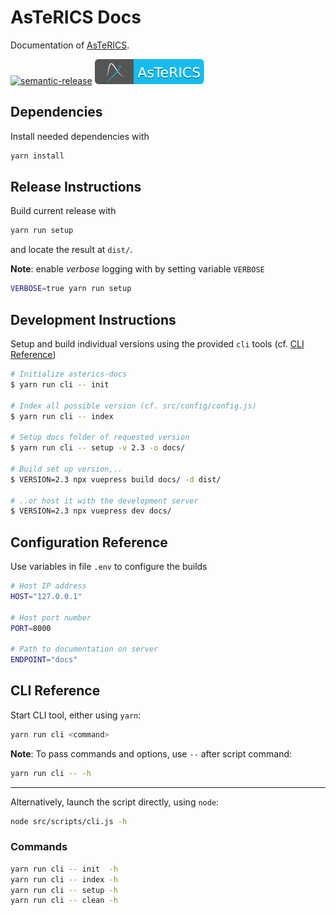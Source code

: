 # AsTeRICS Docs

Documentation of [AsTeRICS](https://github.com/asterics/AsTeRICS.git).

[![semantic-release](https://img.shields.io/badge/%20%20%F0%9F%93%A6%F0%9F%9A%80-semantic--release-e10079.svg)](https://github.com/semantic-release/semantic-release)
[![AsTeRICS](https://raw.githubusercontent.com/asterics/asterics-docs/store/badge/asterics-badge.svg?sanitize=true)](https://github.com/asterics/AsTeRICS)



## Dependencies

Install needed dependencies with

```bash
yarn install
```

## Release Instructions

Build current release with

```bash
yarn run setup
```

and locate the result at  `dist/`.

**Note**: enable _verbose_ logging with by setting variable `VERBOSE`

```bash
VERBOSE=true yarn run setup
```

## Development Instructions

Setup and build individual versions using the provided `cli` tools (cf. [CLI Reference](#CLI-Reference))

```bash
# Initialize asterics-docs
$ yarn run cli -- init

# Index all possible version (cf. src/config/config.js)
$ yarn run cli -- index

# Setup docs folder of requested version
$ yarn run cli -- setup -v 2.3 -o docs/

# Build set up version,..
$ VERSION=2.3 npx vuepress build docs/ -d dist/

# ..or host it with the development server
$ VERSION=2.3 npx vuepress dev docs/
```

## Configuration Reference

Use variables in file `.env` to configure the builds

```bash
# Host IP address
HOST="127.0.0.1"

# Host port number
PORT=8000

# Path to documentation on server
ENDPOINT="docs"
```

## CLI Reference

Start CLI tool, either using `yarn`:

```bash
yarn run cli <command>
```

**Note**: To pass commands and options, use `--` after script command:

```bash
yarn run cli -- -h
```

---

Alternatively, launch the script directly, using `node`:

```bash
node src/scripts/cli.js -h
```

### Commands

```bash
yarn run cli -- init  -h
yarn run cli -- index -h
yarn run cli -- setup -h
yarn run cli -- clean -h
```
